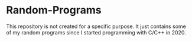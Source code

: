 # Random-Programs 
This repository is not created for a specific purpose. It just contains some of my random programs since I started programming with C/C++ in 2020.
